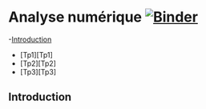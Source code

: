 # Analyse numérique [![Binder](https://mybinder.org/badge_logo.svg)](https://mybinder.org/v2/gh/SarahSabbagh/Analyse_Num/main)
-[Introduction](#Introduction)
- [Tp1][Tp1]
- [Tp2][Tp2]
- [Tp3][Tp3]
## Introduction
